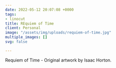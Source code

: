 ```yaml
---
date: 2022-05-12 20:07:08 +0000
tags:
- linocut
title: REquiem of Time
client: Personal
image: "/assets/img/uploads/requiem-of-time.jpg"
multiple_images: []
svg: false

---
```

Requiem of Time - Original artwork by Isaac Horton.